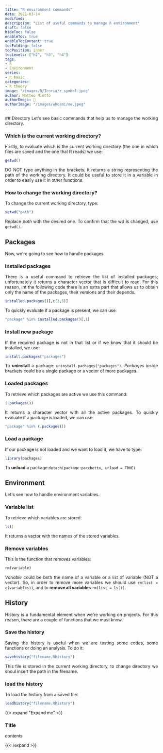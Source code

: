```yaml
---
title: "R environment commands"
date: 2021-03-14
modified: 
description: "List of useful commands to manage R environment"
draft: false
hideToc: false
enableToc: true
enableTocContent: true
tocFolding: false
tocPosition: inner
tocLevels: ["h2", "h3", "h4"]
tags:
- R
- Environment
series:
- R basic
categories:
- R theory
image: "/images/R/Teoria/r_symbol.jpeg"
author: Matteo Miotto
authorEmoji: 🤖
authorImage: "/images/whoami/me.jpeg"
---
```

<div style="text-align: justify;">
## Directory
Let's see basic commands that help us to manage the working directory.

### Which is the current working directory?
Firstly, to evaluate which is the current working directory (the one in which files are saved and the one that R reads) we use:
``` R
getwd()
```
DO NOT type anything in the brackets.
It returns a string representing the path of the working directory. It could be useful to store it in a variable in order to easily use it in other functions.

### How to change the working directory?
To change the current working directory, type:
``` R
setwd("path")
```
Replace *path* with the desired one. To confirm that the wd is changed, use `getwd()`.

## Packages
Now, we're going to see how to handle packages

### Installed packages
There is a useful command to retrieve the list of installed packages; unfortunately it returns a character vector that is difficult to read. For this reason, int the following code there is an extra part that allows us to obtain only the name of the packages, their versions and their depends.
``` R
installed.packages()[,c(3,5)]
```
To quickly evaluate if a package is present, we can use:
``` R
"package" %in% installed.packages()[,1]
```

### Install new package
If the required package is not in that list or if we know that it should be installed, we use:
``` R
install.packages("packages")
```
To **uninstall** a package: `uninstall.pachages("packages")`.
*Packages* inside brackets could be a single package or a vector of more packages.

### Loaded packages
To retrieve which packages are active we use this command:
``` R
(.packages())
```
It returns a character vector with all the active packages.
To quickly evaluate if a package is loaded, we can use:
``` R
"package" %in% (.packages())
```

### Load a package
If our package is not loaded and we want to load it, we have to type:
``` R
library(pachages)
```
To **unload** a package:`detach(package:pacchetto, unload = TRUE)`

## Environment
Let's see how to handle environment variables.

### Variable list
To retrieve which variables are stored:
``` R
ls()
```
It returns a vactor with the names of the stored variables.

### Remove variables
This is the function that removes variables:
``` R
rm(variable)
```
*Variable*  could be both the name of a variable or a list of variable (NOT a vector). So, in order to remove more variables we should use `rm(list = c(variables))`, and to **remove all variables** `rm(list = ls())`.

## History
History is a fundamental element when we're working on projects. For this reason, there are a couple of functions that we must know.

### Save the history
Saving the history is useful when we are testing some codes, some functions or doing an analysis. To do it:
``` R
savehistory("filename.Rhistory")
```
This file is stored in the current working directory, to change directory we shoul insert the path in the filename.

### load the history
To load the history from a saved file:
``` R
loadhistory("filename.Rhistory")
```

{{< expand "Expand me" >}}

### Title

contents

{{< /expand >}}
</div>


